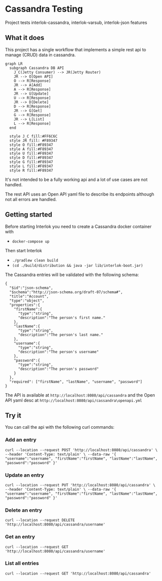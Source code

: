 # Cassandra Testing

Project tests interlok-cassandra, interlok-varsub, interlok-json features

## What it does

This project has a single workflow that implements a simple rest api to manage (CRUD) data in cassandra.

```mermaid
graph LR
  subgraph Cassandra DB API
    J_C(Jetty Consumer) --> JR(Jetty Router)
    JR --> O[Open API]
    O --> R[Response]
    JR --> A[Add]
    A --> R[Response]
    JR --> U[Update]
    U --> R[Response]
    JR --> D[Delete]
    D --> R[Response]
    JR --> G[Get]
    G --> R[Response]
    JR --> L[List]
    L --> R[Response]
  end

  style J_C fill:#FF6C6C
  style JR fill: #F89347
  style O fill:#F89347
  style A fill:#F89347
  style U fill:#F89347
  style D fill:#F89347
  style G fill:#F89347
  style L fill:#F89347
  style R fill:#F89347

```


It's not intended to be a fully working api and a lot of use cases are not handled.

The rest API uses an Open API yaml file to describe its endpoints although not all errors are handled.

## Getting started

Before starting Interlok you need to create a Cassandra docker container with

* `docker-compose up`

Then start Interlok

* `./gradlew clean build`
* `(cd ./build/distribution && java -jar lib/interlok-boot.jar)`

The Cassandra entries will be validated with the following schema:

```
{   
  "$id":"json-schema",
  "$schema":"http://json-schema.org/draft-07/schema#",
  "title":"Account",
  "type":"object",
  "properties":{
    "firstName":{
      "type":"string",
      "description":"The person's first name."
    },
    "lastName":{
      "type":"string",
      "description":"The person's last name."
    },
    "username":{
      "type":"string",
      "description":"The person's username"
    },
    "password":{
      "type":"string",
      "description":"The person's password"
    }
  },
  "required": ["firstName", "lastName", "username", "password"]
}
```

The API is available at `http://localhost:8080/api/cassandra` and the Open API yaml desc at `http://localhost:8080/api/cassandra\openapi.yml`

## Try it

You can call the api with the following curl commands:

### Add an entry

`curl --location --request POST 'http://localhost:8080/api/cassandra' \
--header 'Content-Type: text/plain' \
--data-raw '{
    "username":"username",
    "firstName":"firstName",
    "lastName":"lastName",
    "password":"password"
}'`

### Update an entry

`curl --location --request PUT 'http://localhost:8080/api/cassandra' \
--header 'Content-Type: text/plain' \
--data-raw '{
    "username":"username",
    "firstName":"firstName",
    "lastName":"lastName",
    "password":"password"
}'`


### Delete an entry

`curl --location --request DELETE 'http://localhost:8080/api/cassandra/username'`

### Get an entry

`curl --location --request GET 'http://localhost:8080/api/cassandra/username'`

### List all entries

`curl --location --request GET 'http://localhost:8080/api/cassandra'`

